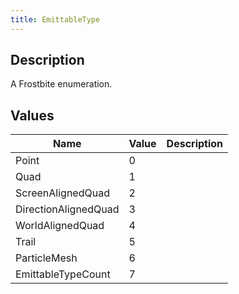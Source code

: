 ```yaml
---
title: EmittableType
---
```

## Description

A Frostbite enumeration.

## Values

| Name                 | Value | Description |
| -------------------- | ----- | ----------- |
| Point                | 0     |             |
| Quad                 | 1     |             |
| ScreenAlignedQuad    | 2     |             |
| DirectionAlignedQuad | 3     |             |
| WorldAlignedQuad     | 4     |             |
| Trail                | 5     |             |
| ParticleMesh         | 6     |             |
| EmittableTypeCount   | 7     |             |
